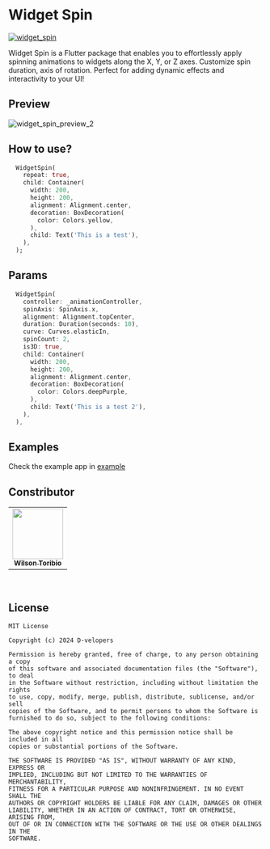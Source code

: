 # Widget Spin

[![widget_spin](https://img.shields.io/pub/v/widget_spin?label=widget_spin)](https://pub.dev/packages/widget_spin)

Widget Spin is a Flutter package that enables you to effortlessly apply spinning animations to widgets along the X, Y, or Z axes. Customize spin duration, axis of rotation. Perfect for adding dynamic effects and interactivity to your UI!

## Preview

![widget_spin_preview_2](https://github.com/user-attachments/assets/32636929-1516-460f-a2fe-2c0148d58ada)

## How to use?

```dart
  WidgetSpin(
    repeat: true,
    child: Container(
      width: 200,
      height: 200,
      alignment: Alignment.center,
      decoration: BoxDecoration(
        color: Colors.yellow,
      ),
      child: Text('This is a test'),
    ),
  );
```
## Params

```dart
  WidgetSpin(
    controller: _animationController,
    spinAxis: SpinAxis.x,
    alignment: Alignment.topCenter,
    duration: Duration(seconds: 10),
    curve: Curves.elasticIn,
    spinCount: 2,
    is3D: true,
    child: Container(
      width: 200,
      height: 200,
      alignment: Alignment.center,
      decoration: BoxDecoration(
        color: Colors.deepPurple,
      ),
      child: Text('This is a test 2'),
    ),
  ),
```
## Examples

Check the example app in [example](https://github.com/hydev777/widget_spin/tree/main/example)

## Constributor

<table>
  <tr>
    <td align="center" style="vertical-align: top;"><a href="https://github.com/hydev777"><img src="https://avatars.githubusercontent.com/hydev777" width="100px;" alt=""/><br /><sub><b>Wilson Toribio</b></sub></a></td>
</table>
<br/>

## License
```
MIT License

Copyright (c) 2024 D-velopers

Permission is hereby granted, free of charge, to any person obtaining a copy
of this software and associated documentation files (the "Software"), to deal
in the Software without restriction, including without limitation the rights
to use, copy, modify, merge, publish, distribute, sublicense, and/or sell
copies of the Software, and to permit persons to whom the Software is
furnished to do so, subject to the following conditions:

The above copyright notice and this permission notice shall be included in all
copies or substantial portions of the Software.

THE SOFTWARE IS PROVIDED "AS IS", WITHOUT WARRANTY OF ANY KIND, EXPRESS OR
IMPLIED, INCLUDING BUT NOT LIMITED TO THE WARRANTIES OF MERCHANTABILITY,
FITNESS FOR A PARTICULAR PURPOSE AND NONINFRINGEMENT. IN NO EVENT SHALL THE
AUTHORS OR COPYRIGHT HOLDERS BE LIABLE FOR ANY CLAIM, DAMAGES OR OTHER
LIABILITY, WHETHER IN AN ACTION OF CONTRACT, TORT OR OTHERWISE, ARISING FROM,
OUT OF OR IN CONNECTION WITH THE SOFTWARE OR THE USE OR OTHER DEALINGS IN THE
SOFTWARE.
```

